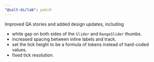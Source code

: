 ```yaml
---
"@salt-ds/lab": patch
---
```


Improved QA stories and added design updates, including

- white gap on both sides of the `Slider` and `RangeSlider` thumbs.
- increased spacing between inline labels and track.
- set the tick height to be a formula of tokens instead of hard-coded values.
- fixed tick resolution.
